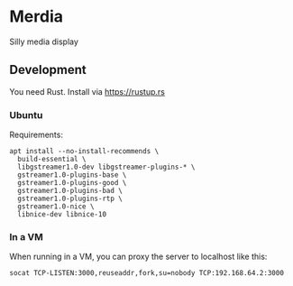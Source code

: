# Merdia

Silly media display

## Development

You need Rust. Install via https://rustup.rs

### Ubuntu

Requirements:
```
apt install --no-install-recommends \
  build-essential \
  libgstreamer1.0-dev libgstreamer-plugins-* \
  gstreamer1.0-plugins-base \
  gstreamer1.0-plugins-good \
  gstreamer1.0-plugins-bad \
  gstreamer1.0-plugins-rtp \
  gstreamer1.0-nice \
  libnice-dev libnice-10
```

### In a VM

When running in a VM, you can proxy the server to localhost like this:

```
socat TCP-LISTEN:3000,reuseaddr,fork,su=nobody TCP:192.168.64.2:3000
```
